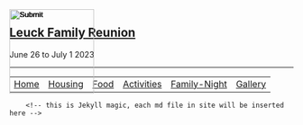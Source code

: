 <!-- 
  _layouts/default.html
  customization to original Midnight theme 
  found through GitHub Pages Themes
 -->
<html lang="en-US">
<head>
   <style> 
      input[type='Image'] { position: absolute; }
   </style>   
</head>

<body>

<script>
const foodimages = [
  {
    "id": 1, 
    "image": "https://png.pngtree.com/png-vector/20190130/ourlarge/pngtree-cute-minimalist-creative-cartoon-hamburger-png-image_611163.jpg", 
    "name": "Burger", 
    "points": "10"
  }, 
  {
    "id": 2, 
    "image": "https://thumbs.dreamstime.com/b/french-fries-cartoon-clipart-red-paper-box-carton-121897301.jpg", 
    "name": "Fries", 
    "points": "20"
  }
];

console.log(foodimages);

</script>

<!--
<script>
u1 = food(name='Burger', points='10', image='https://png.pngtree.com/png-vector/20190130/ourlarge/pngtree-cute-minimalist-creative-cartoon-hamburger-png-image_611163.jpg')

    fooditems = [u1]

</script>

<script>
   var data_images1 = "https://png.pngtree.com/png-vector/20190130/ourlarge/pngtree-cute-minimalist-creative-cartoon-hamburger-png-image_611163.jpg"
   var data_images2 = "https://thumbs.dreamstime.com/b/french-fries-cartoon-clipart-red-paper-box-carton-121897301.jpg"
   console.log(data_images1)


showpic(){
   document.getElementsByTagName('burger').src = 'https://png.pngtree.com/png-vector/20190130/ourlarge/pngtree-cute-minimalist-creative-cartoon-hamburger-png-image_611163.jpg'; 
}



</script>

-->
  
   
   <input type="Image" id="test1" src="" height="150" width="150" points="" onclick="scoreboard_sp(1)" />
   <input type="Image" id="test2" src="" height="150" width="150" points="" onclick="scoreboard_sp(2)" />
   <input type="Image" id="test3" src="" height="150" width="150" points="" onclick="scoreboard_sp(3)" />
   <input type="Image" id="test4" src="" height="150" width="150" points="" onclick="scoreboard_sp(4)" />
   <input type="Image" id="test5" src="" height="150" width="150" points="" onclick="scoreboard_sp(5)" />

   <!-- <input type="Image" id="test1" src="{{ site.baseurl }}/images/hamburger-frontend.jpg" height="150" width="150" onclick="scoreboard(1000)" />
   <input type="Image" id="test2" src="{{ site.baseurl }}/images/fries-frontend.jpg" height="150" width="150" onclick="scoreboard(-200)" /> -->

   <script>   

      function get_images() {
         // set image
         document.getElementById("test1").src = foodimages[0].image;
         document.getElementById("test2").src = foodimages[1].image;
         document.getElementById("test3").src = foodimages[1].image;
         document.getElementById("test4").src = foodimages[1].image;
         document.getElementById("test5").src = foodimages[1].image;
   
         // set points
         document.getElementById("test1").points = parseInt(foodimages[0].points);
         document.getElementById("test2").points = parseInt(foodimages[1].points);
         document.getElementById("test3").points = parseInt(foodimages[1].points);
         document.getElementById("test4").points = parseInt(foodimages[1].points);
         document.getElementById("test5").points = parseInt(foodimages[1].points);
      }

      var score = 0;
      function scoreboard_sp(idid) {
         if (idid == 1) {
            points = document.getElementById("test1").points;
         } else if (idid == 2) {
            points = document.getElementById("test2").points;
         } else if (idid == 3) {
            points = document.getElementById("test3").points;
         } else if (idid == 4) {
            points = document.getElementById("test4").points;
         } else if (idid == 5) {
            points = document.getElementById("test5").points;
         } else {
            points = 0;
         }
         score = score + points;
         console.log(score);
      }
      
      // function scoreboard(points) {
      //    score = score + points;
      //    console.log(score);
      // }

      function moveimage(idid) {
         var test = document.getElementById(idid);
      // let w_screen = window.screen.availWidth - 150;
      // let h_screen = window.screen.availHeight - 150;
      test.style.top = Math.floor((Math.random() * 500) + 1) + "px";
      test.style.left = Math.floor((Math.random() * 300) + 1) + "px";
      test.style.visibility = 'visible';
      }
      
      function clearimage(idid) {
         var clear1 = document.getElementById(idid)
         clear1.style.visibility = 'hidden';
      }

      function clearimages() {
         clearimage("test1");
         clearimage("test2");
         clearimage("test3");
         clearimage("test4");
         clearimage("test5");
      }
      
      function stop_moveimage(moveimage_interval) {
         clearInterval(moveimage_interval);
         clearimages();
      }
   

      function onscreen() {
         clearimages();
         something = Math.ceil(Math.random() * 5);

      if (something >= 1) {
      moveimage("test1");
      //moveimage_interval = setInterval(moveimage, 1000, "test1");
      } 
      if (something >= 2) {
      moveimage("test2");
      //moveimage_interval2 = setInterval(moveimage, 1000, "test2");
      }
      if (something >= 3) {
      moveimage("test3");
      //moveimage_interval3 = setInterval(moveimage, 1000, "test3");
      }
      if (something >= 4) {
      moveimage("test4");
      //moveimage_interval4 = setInterval(moveimage, 1000, "test4");
      }
      if (something >= 5) {
      moveimage("test5");
      //moveimage_interval5 = setInterval(moveimage, 1000, "test5");
      }

      // document.write("Score: " + score + " points");
      }
      
      get_images();
      thing = setInterval(onscreen, 1000);
      image_timeout = setTimeout(stop_moveimage, 10000, thing);

         

   </script>
</body>
      <div class="wrapper">

<section>
        <!-- nighthawk coding society has altered arrangement and inserted navigation that is updated in independent file -->
        <div id="title">
          <h1><a href=https://github.com/jm1021/leuck_reunion>Leuck Family Reunion</a></h1>
          <p>June 26 to July 1 2023</p>
          <hr>
          <table>
    <tr>
        <td><a href="/">Home</a></td>
        <td><a href="/housing">Housing</a></td>
        <td><a href="/food">Food</a></td>
        <td><a href="/activities">Activities</a></td>
        <td><a href="/family-night">Family-Night</a></td>
        <td><a href="/gallery">Gallery</a></td>
    </tr>
</table>

</div>

        <!-- this is Jekyll magic, each md file in site will be inserted here -->